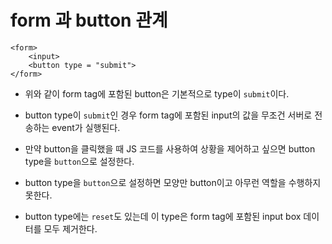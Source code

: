 # form 과 button 관계

```
<form>
	<input>
	<button type = "submit">
</form>
```
* 위와 같이 form tag에 포함된 button은 기본적으로 type이 ```submit```이다.
* button type이 ```submit```인 경우 form tag에 포함된 input의 값을 무조건 서버로 전송하는 event가 실행된다.
* 만약 button을 클릭했을 때 JS 코드를 사용하여 상황을 제어하고 싶으면 button type을 ```button```으로 설정한다.
* button type을 ```button```으로 설정하면 모양만 button이고 아무런 역할을 수행하지 못한다.

* button type에는 ```reset```도 있는데 이 type은 form tag에 포함된 input box 데이터를 모두 제거한다.
